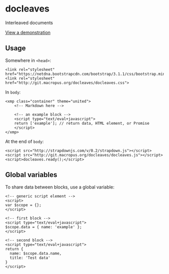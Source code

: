 # docleaves

Interleaved documents

[View a demonstration](http://git.macropus.org/docleaves/demo/)

## Usage

Somewhere in `<head>`:
  
    <link rel="stylesheet" href="https://netdna.bootstrapcdn.com/bootstrap/3.1.1/css/bootstrap.min.css">
    <link rel="stylesheet" href="http://git.macropus.org/docleaves/docleaves.css">
    
In `body`:

    <xmp class="container" theme="united">
        <!-- Markdown here -->
        
        <!-- an example block -->
        <script type="text/eval+javascript">
        return ['example']; // return data, HTML element, or Promise
        </script>
    </xmp>
    
At the end of `body`:

    <script src="http://strapdownjs.com/v/0.2/strapdown.js"></script>
    <script src="http://git.macropus.org/docleaves/docleaves.js"></script>
    <script>docleaves.ready();</script>
    
## Global variables

To share data between blocks, use a global variable:

    <!-- generic script element -->
    <script>
    var $scope = {};
    </script>

    <!-- first block -->
    <script type="text/eval+javascript">
    $scope.data = { name: 'example' };
    </script>
    
    <!-- second block -->
    <script type="text/eval+javascript">
    return {
      name: $scope.data.name,
      title: 'Test data'
    }
    </script>
